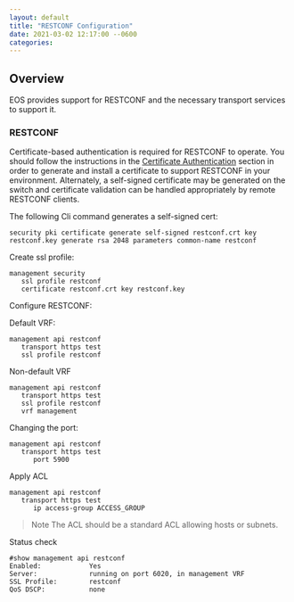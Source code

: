 ```yaml
---
layout: default
title: "RESTCONF Configuration"
date: 2021-03-02 12:17:00 --0600
categories:
---
```


## Overview

EOS provides support for RESTCONF and the necessary transport services to support it.

### RESTCONF

Certificate-based authentication is required for RESTCONF to operate.  You should follow the instructions in the
[Certificate Authentication](/configuration/mtls.html) section in order to generate and install a certificate to support
RESTCONF in your environment.  Alternately, a self-signed certificate may be generated on the switch and certificate
validation can be handled appropriately by remote RESTCONF clients.

The following Cli command generates a self-signed cert:

```text
security pki certificate generate self-signed restconf.crt key restconf.key generate rsa 2048 parameters common-name restconf
```

Create ssl profile:

```text
management security
   ssl profile restconf
   certificate restconf.crt key restconf.key
```

Configure RESTCONF:

Default VRF:

```text
management api restconf
   transport https test
   ssl profile restconf
```

Non-default VRF

```text
management api restconf
   transport https test
   ssl profile restconf
   vrf management
```

Changing the port:

```text
management api restconf
   transport https test
      port 5900
```

Apply ACL

```text
management api restconf
   transport https test
      ip access-group ACCESS_GROUP
```

>Note The ACL should be a standard ACL allowing hosts or subnets.

Status check

```text
#show management api restconf
Enabled:            Yes
Server:             running on port 6020, in management VRF
SSL Profile:        restconf
QoS DSCP:           none
```
